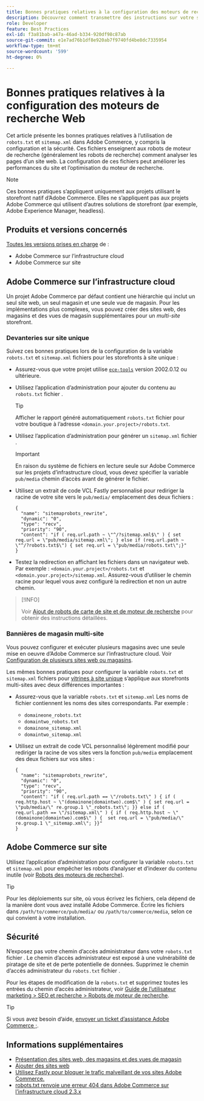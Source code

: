 ```yaml
---
title: Bonnes pratiques relatives à la configuration des moteurs de recherche Web
description: Découvrez comment transmettre des instructions sur votre site Adobe Commerce aux développeurs Web à l’aide de fichiers `robots.txt` et `sitemap.xml`.
role: Developer
feature: Best Practices
exl-id: f3a81bab-a47a-46ad-b334-920df98c87ab
source-git-commit: e1e7ad76b1df8e920ab7f9740fd4be8dc7335954
workflow-type: tm+mt
source-wordcount: '599'
ht-degree: 0%

---
```



# Bonnes pratiques relatives à la configuration des moteurs de recherche Web

Cet article présente les bonnes pratiques relatives à l’utilisation de `robots.txt` et `sitemap.xml` dans Adobe Commerce, y compris la configuration et la sécurité. Ces fichiers enseignent aux robots de moteur de recherche (généralement les robots de recherche) comment analyser les pages d’un site web. La configuration de ces fichiers peut améliorer les performances du site et l’optimisation du moteur de recherche.

>[!NOTE]
>
>Ces bonnes pratiques s’appliquent uniquement aux projets utilisant le storefront natif d’Adobe Commerce. Elles ne s’appliquent pas aux projets Adobe Commerce qui utilisent d’autres solutions de storefront (par exemple, Adobe Experience Manager, headless).

## Produits et versions concernés

[Toutes les versions prises en charge](../../../release/versions.md) de :

- Adobe Commerce sur l’infrastructure cloud
- Adobe Commerce sur site

## Adobe Commerce sur l’infrastructure cloud

Un projet Adobe Commerce par défaut contient une hiérarchie qui inclut un seul site web, un seul magasin et une seule vue de magasin. Pour les implémentations plus complexes, vous pouvez créer des sites web, des magasins et des vues de magasin supplémentaires pour un _multi-site_ storefront.

### Devanteries sur site unique

Suivez ces bonnes pratiques lors de la configuration de la variable `robots.txt` et `sitemap.xml` fichiers pour les storefronts à site unique :

- Assurez-vous que votre projet utilise [`ece-tools`](https://devdocs.magento.com/cloud/release-notes/ece-release-notes.html) version 2002.0.12 ou ultérieure.
- Utilisez l’application d’administration pour ajouter du contenu au `robots.txt` fichier .

  >[!TIP]
  >
  >Afficher le rapport généré automatiquement `robots.txt` fichier pour votre boutique à l’adresse `<domain.your.project>/robots.txt`.

- Utilisez l’application d’administration pour générer un `sitemap.xml` fichier .

  >[!IMPORTANT]
  >
  >En raison du système de fichiers en lecture seule sur Adobe Commerce sur les projets d’infrastructure cloud, vous devez spécifier la variable `pub/media` chemin d’accès avant de générer le fichier.

- Utilisez un extrait de code VCL Fastly personnalisé pour rediriger la racine de votre site vers le `pub/media/` emplacement des deux fichiers :

  ```vcl
  {
    "name": "sitemaprobots_rewrite",
    "dynamic": "0",
    "type": "recv",
    "priority": "90",
    "content": "if ( req.url.path ~ \"^/?sitemap.xml$\" ) { set req.url = \"pub/media/sitemap.xml\"; } else if (req.url.path ~ \"^/?robots.txt$\") { set req.url = \"pub/media/robots.txt\";}"
  }
  ```

- Testez la redirection en affichant les fichiers dans un navigateur web. Par exemple : `<domain.your.project>/robots.txt` et `<domain.your.project>/sitemap.xml`. Assurez-vous d’utiliser le chemin racine pour lequel vous avez configuré la redirection et non un autre chemin.

>[!INFO]
>
>Voir [Ajout de robots de carte de site et de moteur de recherche](https://devdocs.magento.com/cloud/trouble/robots-sitemap.html) pour obtenir des instructions détaillées.


### Bannières de magasin multi-site

Vous pouvez configurer et exécuter plusieurs magasins avec une seule mise en oeuvre d’Adobe Commerce sur l’infrastructure cloud. Voir [Configuration de plusieurs sites web ou magasins](https://devdocs.magento.com/cloud/project/project-multi-sites.html).

Les mêmes bonnes pratiques pour configurer la variable `robots.txt` et `sitemap.xml` fichiers pour [vitrines à site unique](#single-site-storefronts) s’applique aux storefronts multi-sites avec deux différences importantes :

- Assurez-vous que la variable `robots.txt` et `sitemap.xml` Les noms de fichier contiennent les noms des sites correspondants. Par exemple :
   - `domaineone_robots.txt`
   - `domaintwo_robots.txt`
   - `domainone_sitemap.xml`
   - `domaintwo_sitemap.xml`

- Utilisez un extrait de code VCL personnalisé légèrement modifié pour rediriger la racine de vos sites vers la fonction `pub/media` emplacement des deux fichiers sur vos sites :

  ```vcl
  {
    "name": "sitemaprobots_rewrite",
    "dynamic": "0",
    "type": "recv",
    "priority": "90",
    "content": "if ( req.url.path == \"/robots.txt\" ) { if ( req.http.host ~ \"(domainone|domaintwo).com$\" ) { set req.url = \"pub/media/\" re.group.1 \"_robots.txt\"; }} else if ( req.url.path == \"/sitemap.xml\" ) { if ( req.http.host ~ \"(domainone|domaintwo).com$\" ) {  set req.url = \"pub/media/\" re.group.1 \"_sitemap.xml\"; }}"
  }
  ```

## Adobe Commerce sur site

Utilisez l’application d’administration pour configurer la variable `robots.txt` et `sitemap.xml` pour empêcher les robots d’analyser et d’indexer du contenu inutile (voir [Robots des moteurs de recherche](https://experienceleague.adobe.com/docs/commerce-admin/marketing/seo/seo-overview.html#search-engine-robots)).

>[!TIP]
>
>Pour les déploiements sur site, où vous écrivez les fichiers, cela dépend de la manière dont vous avez installé Adobe Commerce. Écrire les fichiers dans `/path/to/commerce/pub/media/` ou `/path/to/commerce/media`, selon ce qui convient à votre installation.

## Sécurité

N’exposez pas votre chemin d’accès administrateur dans votre `robots.txt` fichier . Le chemin d’accès administrateur est exposé à une vulnérabilité de piratage de site et de perte potentielle de données. Supprimez le chemin d’accès administrateur du `robots.txt` fichier .

Pour les étapes de modification de la `robots.txt` et supprimez toutes les entrées du chemin d’accès administrateur, voir [Guide de l’utilisateur marketing > SEO et recherche > Robots de moteur de recherche](https://experienceleague.adobe.com/docs/commerce-admin/marketing/seo/seo-overview.html#search-engine-robots).

>[!TIP]
>
>Si vous avez besoin d’aide, [envoyer un ticket d’assistance Adobe Commerce ;](https://experienceleague.adobe.com/docs/commerce-knowledge-base/kb/help-center-guide/magento-help-center-user-guide.html#submit-ticket).

## Informations supplémentaires

- [Présentation des sites web, des magasins et des vues de magasin](https://devdocs.magento.com/cloud/configure/configure-best-practices.html#sites)
- [Ajouter des sites web](https://docs.magento.com/user-guide/stores/stores-all-create-website.html)
- [Utilisez Fastly pour bloquer le trafic malveillant de vos sites Adobe Commerce.](https://devdocs.magento.com/cloud/cdn/fastly-vcl-blocking.html)
- [robots.txt renvoie une erreur 404 dans Adobe Commerce sur l’infrastructure cloud 2.3.x](https://experienceleague.adobe.com/docs/commerce-knowledge-base/kb/troubleshooting/miscellaneous/robots.txt-gives-404-error-magento-commerce-cloud-2.3.x.html)
